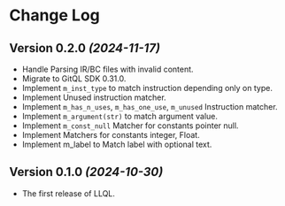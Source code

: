 # Change Log

## Version 0.2.0 _(2024-11-17)_

- Handle Parsing IR/BC files with invalid content.
- Migrate to GitQL SDK 0.31.0.
- Implement `m_inst_type` to match instruction depending only on type.
- Implement Unused instruction matcher.
- Implement `m_has_n_uses`, `m_has_one_use`, `m_unused` Instruction matcher.
- Implement `m_argument(str)` to match argument value.
- Implement `m_const_null` Matcher for constants pointer null.
- Implement Matchers for constants integer, Float.
- Implement m_label to Match label with optional text.

## Version 0.1.0 _(2024-10-30)_

- The first release of LLQL.